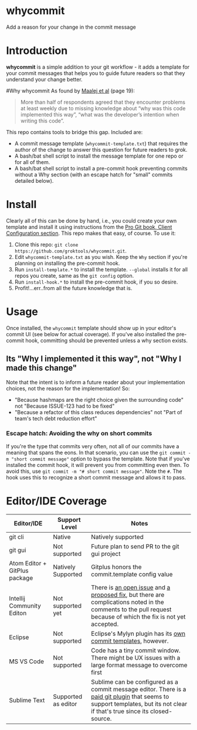 # whycommit
Add a reason for your change in the commit message

# Introduction
**whycommit** is a simple addition to your git workflow - it adds a template for your commit messages that helps you to guide future readers so that they understand your change better.

#Why whycommit
As found by [Maalej et al](https://mobis.informatik.uni-hamburg.de/wp-content/uploads/2014/06/TOSEM-Maalej-Comprehension-PrePrint2.pdf) (page 19):
> More than half of respondents agreed that they encounter problems at least weekly due to missing knowledge about “why was this code implemented this way”, “what was the developer’s intention when writing this code”.

This repo contains tools to bridge this gap. Included are:
* A commit message template (`whycommit-template.txt`) that requires the author of the change to answer this question for future readers to grok.
* A bash/bat shell script to install the message template for one repo or for all of them.
* A bash/bat shell script to install a pre-commit hook preventing commits without a Why section (with an escape hatch for "small" commits detailed below).

# Install

Clearly all of this can be done by hand, i.e., you could create your own template and install it using instructions from the [Pro Git book, Client Configuration section](https://git-scm.com/book/en/v2/Customizing-Git-Git-Configuration). This repo makes that easy, of course. To use it:

1. Clone this repo: `git clone https://github.com/groktools/whycommit.git`.
2. Edit `whycommit-template.txt` as you wish. Keep the `Why` section if you're planning on installing the pre-commit hook.
3. Run `install-template.*` to install the template. `--global` installs it for all repos you create, same as the `git config` option.
4. Run `install-hook.*` to install the pre-commit hook, if you so desire.
5. Profit!...err..from all the future knowledge that is.

# Usage

Once installed, the `whycommit` template should show up in your editor's commit UI (see below for actual coverage). If you've also installed the pre-commit hook, committing should be prevented unless a why section exists.

## Its "Why I implemented it this way", not "Why I made this change"
Note that the intent is to inform a future reader about your implementation choices, not the reason for the implementation! So:
* "Because hashmaps are the right choice given the surrounding code" not "Because ISSUE-123 had to be fixed"
* "Because a refactor of this class reduces dependencies" not "Part of team's tech debt reduction effort"


### Escape hatch: Avoiding the why on short commits
If you're the type that commits very often, not all of our commits have a meaning that spans the eons. In that scenario, you can use the `git commit -m "short commit message"` option to bypass the template. Note that if you've installed the commit hook, it will prevent you from committing even then. To avoid this, use `git commit -m "# short commit message"`. Note the `#`. The hook uses this to recognize a short commit message and allows it to pass.

# Editor/IDE Coverage

| Editor/IDE | Support Level | Notes         |
|------------|---------------|---------------|
|git cli| Native | Natively supported |
|git gui| Not supported| Future plan to send PR to the git gui project |
|Atom Editor + GitPlus package| Natively Supported | Gitplus honors the commit.template config value |
|Intellij Community Editon | Not supported yet | There is [an open issue](https://youtrack.jetbrains.com/issue/IDEA-66355) and [a proposed fix](https://github.com/JetBrains/intellij-community/pull/316), but there are complications noted in the comments to the pull request because of which the fix is not yet accepted.|
|Eclipse | Not supported| Eclipse's Mylyn plugin has its [own commit templates](https://wiki.eclipse.org/EGit/User_Guide#Working_with_Tasks), however. |
|MS VS Code| Not supported | Code has a tiny commit window. There might be UX issues with a large format message to overcome first|
|Sublime Text |Supported as editor| Sublime can be configured as a commit message editor. There is a [paid git plugin](https://sublimegit.net/) that seems to support templates, but its not clear if that's true since its closed-source. |
